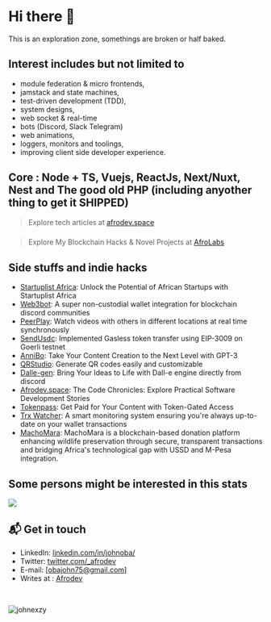 # Hi there 👋

This is an exploration zone, somethings are broken or half baked. 

## Interest includes but not limited to
- module federation & micro frontends, 
- jamstack and state machines,
- test-driven development (TDD),
- system designs,
- web socket & real-time
- bots (Discord, Slack Telegram)
- web animations,
- loggers, monitors and toolings,
- improving client side developer experience. 

## Core : Node + TS, Vuejs, ReactJs, Next/Nuxt, Nest and The good old PHP (including anyother thing to get it SHIPPED)

> Explore tech articles at [afrodev.space][3]
### 
> Explore My Blockchain Hacks & Novel Projects at [AfroLabs][5]

## Side stuffs and indie hacks
- [Startuplist Africa](https://startuplist.africa): Unlock the Potential of African Startups with Startuplist Africa
- [Web3bot](https://web3bot-ui.web.app): A super non-custodial wallet integration for blockchain discord communities
- [PeerPlay](https://peerplay.space): Watch videos with others in different locations at real time synchronously
- [SendUsdc](https://sendusdc.surge.sh): Implemented Gasless token transfer using EIP-3009 on Goerli testnet
- [AnniBo](https://annibo.onrender.com/): Take Your Content Creation to the Next Level with GPT-3
- [QRStudio](https://qr-studio.vercel.app/): Generate QR codes easily and customizable
- [Dalle-gen](https://github.com/johnexzy/Dalle-gen): Bring Your Ideas to Life with Dall-e engine directly from discord
- [Afrodev.space](https://afrodev.space): The Code Chronicles: Explore Practical Software Development Stories
- [Tokenpass](https://github.com/johnexzy/tokenpass-contract): Get Paid for Your Content with Token-Gated Access
- [Trx Watcher](https://github.com/AfroLabsInc/trx-watcher/): A smart monitoring system ensuring you're always up-to-date on your wallet transactions
- [MachoMara](https://github.com/AfroLabsInc/marascan-contract): MachoMara is a blockchain-based donation platform enhancing wildlife preservation through secure, transparent transactions and bridging Africa's technological gap with USSD and M-Pesa integration.

## Some persons might be interested in this stats

<a href="http://www.github.com/johnexzy"><img src="https://github-readme-streak-stats.herokuapp.com/?user=johnexzy&stroke=ffffff&background=1c1917&ring=0891b2&fire=0891b2&currStreakNum=ffffff&currStreakLabel=0891b2&sideNums=ffffff&sideLabels=ffffff&dates=ffffff&hide_border=true" /></a>

## 📬 Get in touch

- LinkedIn: [linkedin.com/in/johnoba/][1]
- Twitter: [twitter.com/_afrodev][2]
- E-mail: [obajohn75@gmail.com]
- Writes at : [Afrodev][3]
<br/>
<p align="left"> <img src="https://komarev.com/ghpvc/?username=johnexzy&label=Profile%20views&color=0e75b6&style=flat" alt="johnexzy" /> </p>

[1]: https://www.linkedin.com/in/johnoba/
[2]: https://twitter.com/intent/follow?screen_name=_afrodev
[3]: https://afrodev.space
[4]: https://annibo.up.railway.app/
[5]: https://github.com/AfroLabsInc
